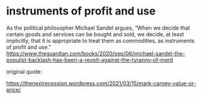 #  instruments of profit and use

As the political philosopher Michael Sandel argues, “When we decide that certain goods and services can be bought and sold, we decide, at least implicitly, that it is appropriate to treat them as commodities, as instruments of profit and use.”
https://www.theguardian.com/books/2020/sep/06/michael-sandel-the-populist-backlash-has-been-a-revolt-against-the-tyranny-of-merit

original quote:

https://thenextrecession.wordpress.com/2021/03/15/mark-carney-value-or-price/


